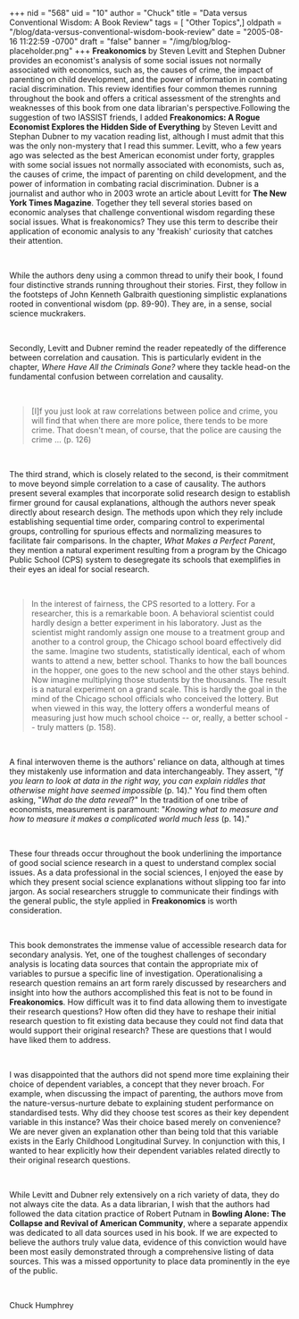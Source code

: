 +++
nid = "568"
uid = "10"
author = "Chuck"
title = "Data versus Conventional Wisdom: A Book Review"
tags = [ "Other Topics",]
oldpath = "/blog/data-versus-conventional-wisdom-book-review"
date = "2005-08-16 11:22:59 -0700"
draft = "false"
banner = "/img/blog/blog-placeholder.png"
+++
**Freakonomics** by Steven Levitt and Stephen Dubner provides an
economist's analysis of some social issues not normally associated with
economics, such as, the causes of crime, the impact of parenting on
child development, and the power of information in combating racial
discrimination. This review identifies four common themes running
throughout the book and offers a critical assessment of the strenghts
and weaknesses of this book from one data librarian's
perspective.Following the suggestion of two IASSIST friends, I added
**Freakonomics: A Rogue Economist Explores the Hidden Side of
Everything** by Steven Levitt and Stephan Dubner to my vacation reading
list, although I must admit that this was the only non-mystery that I
read this summer. Levitt, who a few years ago was selected as the best
American economist under forty, grapples with some social issues not
normally associated with economists, such as, the causes of crime, the
impact of parenting on child development, and the power of information
in combating racial discrimination. Dubner is a journalist and author
who in 2003 wrote an article about Levitt for **The New York Times
Magazine**. Together they tell several stories based on economic
analyses that challenge conventional wisdom regarding these social
issues. What is freakonomics? They use this term to describe their
application of economic analysis to any 'freakish' curiosity that
catches their attention.

 

While the authors deny using a common thread to unify their book, I
found four distinctive strands running throughout their stories. First,
they follow in the footsteps of John Kenneth Galbraith questioning
simplistic explanations rooted in conventional wisdom (pp. 89-90). They
are, in a sense, social science muckrakers.

 

Secondly, Levitt and Dubner remind the reader repeatedly of the
difference between correlation and causation. This is particularly
evident in the chapter, *Where Have All the Criminals Gone?* where they
tackle head-on the fundamental confusion between correlation and
causality.

 

> [I]f you just look at raw correlations between police and crime, you
> will find that when there are more police, there tends to be more
> crime. That doesn't mean, of course, that the police are causing the
> crime ... (p. 126)

 

The third strand, which is closely related to the second, is their
commitment to move beyond simple correlation to a case of causality. The
authors present several examples that incorporate solid research design
to establish firmer ground for causal explanations, although the authors
never speak directly about research design. The methods upon which they
rely include establishing sequential time order, comparing control to
experimental groups, controlling for spurious effects and normalizing
measures to facilitate fair comparisons. In the chapter, *What Makes a
Perfect Parent*, they mention a natural experiment resulting from a
program by the Chicago Public School (CPS) system to desegregate its
schools that exemplifies in their eyes an ideal for social research.

 

> In the interest of fairness, the CPS resorted to a lottery. For a
> researcher, this is a remarkable boon. A behavioral scientist could
> hardly design a better experiment in his laboratory. Just as the
> scientist might randomly assign one mouse to a treatment group and
> another to a control group, the Chicago school board effectively did
> the same. Imagine two students, statistically identical, each of whom
> wants to attend a new, better school. Thanks to how the ball bounces
> in the hopper, one goes to the new school and the other stays behind.
> Now imagine multiplying those students by the thousands. The result is
> a natural experiment on a grand scale. This is hardly the goal in the
> mind of the Chicago school officials who conceived the lottery. But
> when viewed in this way, the lottery offers a wonderful means of
> measuring just how much school choice -- or, really, a better school
> -- truly matters (p. 158).

 

A final interwoven theme is the authors' reliance on data, although at
times they mistakenly use information and data interchangeably. They
assert, "*If you learn to look at data in the right way, you can
explain riddles that otherwise might have seemed impossible* (p. 14)."
You find them often asking, "*What do the data reveal*?" In the
tradition of one tribe of economists, measurement is paramount:
"*Knowing what to measure and how to measure it makes a complicated
world much less* (p. 14)."

 

These four threads occur throughout the book underlining the importance
of good social science research in a quest to understand complex social
issues. As a data professional in the social sciences, I enjoyed the
ease by which they present social science explanations without slipping
too far into jargon. As social researchers struggle to communicate their
findings with the general public, the style applied in **Freakonomics**
is worth consideration.

 

This book demonstrates the immense value of accessible research data for
secondary analysis. Yet, one of the toughest challenges of secondary
analysis is locating data sources that contain the appropriate mix of
variables to pursue a specific line of investigation. Operationalising a
research question remains an art form rarely discussed by researchers
and insight into how the authors accomplished this feat is not to be
found in **Freakonomics**. How difficult was it to find data allowing
them to investigate their research questions? How often did they have to
reshape their initial research question to fit existing data because
they could not find data that would support their original research?
These are questions that I would have liked them to address.

 

I was disappointed that the authors did not spend more time explaining
their choice of dependent variables, a concept that they never broach.
For example, when discussing the impact of parenting, the authors move
from the nature-versus-nurture debate to explaining student performance
on standardised tests. Why did they choose test scores as their key
dependent variable in this instance? Was their choice based merely on
convenience? We are never given an explanation other than being told
that this variable exists in the Early Childhood Longitudinal Survey. In
conjunction with this, I wanted to hear explicitly how their dependent
variables related directly to their original research questions.

 

While Levitt and Dubner rely extensively on a rich variety of data, they
do not always cite the data. As a data librarian, I wish that the
authors had followed the data citation practice of Robert Putnam in
**Bowling Alone: The Collapse and Revival of American Community**, where
a separate appendix was dedicated to all data sources used in his book.
If we are expected to believe the authors truly value data, evidence of
this conviction would have been most easily demonstrated through a
comprehensive listing of data sources. This was a missed opportunity to
place data prominently in the eye of the public.

 

Chuck Humphrey
